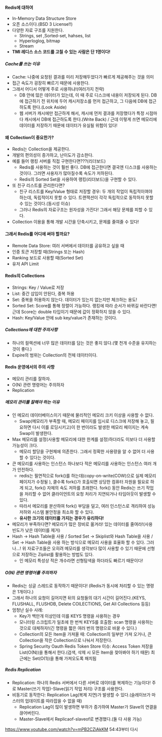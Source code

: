 #### Redis에 대하여
- In-Memory Data Structure Store
- 오픈 소스이다.(BSD 3 License!!)
- 다양한 자료 구조를 지원한다.
  -  Strings, set ,Sorted-set, hahses, list
  -  Hyperloglog, bitmap
  -  Stream
- **TMI 레디스 소스 코드를 고칠 수 있는 사람은 단 1명이다!**

##### Cache를 쓰는 이유
- Cache: 나중에 요청된 결과를 미리 저장해두었다가 빠르게 제공해주는 것을 의미
- 접근 속도가 굉장히 빠르기 때문에 사용한다.
- 그래서 어디서 어떻게 주로 사용하냐!(여러가지 전략)
  - DB 안에 많은 데이터가 있는데, 이 때 주로 디스크에 내용이 저장되게 된다. DB에 접근하기 전 위치에 두어 캐시저장소를 먼저
  접근하고, 그 다음에 DB에 접근하도록 한다.(Look Aside)
  - 웹 서버가 캐시에만 접근하게 해서, 캐시에 먼저 결과를 저장했다가 특정 시점마다 캐시에서 DB에 접근하도록 한다.(Write Back) / 근데 이렇게 쓰면 메모리에 데이터를 저장하기 때문에
데이터가 유실될 위험이 있다!

#### 왜 Collection이 중요한가?
- Redis는 Collection을 제공한다.
- 개발의 편의성이 증가하고, 난이도가 감소한다.
- 예를 들어 랭킹 서버를 직접 구현한다면???(리더보드)
  - Redis를 사용하는 것이 훨씬 좋다. DB에 접근한다면 결국엔 디스크를 사용하는 것이다. 그러면 사용자가 많아질수록 속도가 저하된다.
  - Redis의 Sorted Set을 사용하여 랭킹(리더보드)을 구현할 수 있다.
- 또 친구 리스트를 관리한다면?
  - 친구 리스트를 Key/Value 형태로 저장할 경우: 두 개의 작업이 독립적이여야 하는데, 독립적이지 못할 수 있다.
  트랜잭션이 각각 독립적으로 동작하지 못할 수 있는 것이다.(동시성 이슈)
  - 그러나 Redis의 자료구조는 원자성을 가진다! 그래서 해당 문제를 피할 수 있다.
- Collection 이용을 통해 개발 시간을 단축시키고, 문제를 줄여줄 수 있다!


#### 그래서 Redis를 어디에 써야 할까요?
- Remote Data Store: 여러 서버에서 데이터를 공유하고 싶을 때
- 인증 토큰 저장할 때(Strings 또는 Hash)
- Ranking 보드로 사용할 때(Sorted Set)
- 유저 API Limit

#### Redis의 Collections
- Strings: Key / Value로 저장
- List: 중간 삽입이 안된다, 중복 허용
- Set: 중복을 허용하지 않는다. 데이터가 있는지 없는지만 체크하는 용도!
- Sorted Set: Score를 통해 정렬이 가능하다. 랭킹에 따라 순서가 바뀌길 바란다면! 근데 Score는 double 타입이기 때문에 값이 정확하지 않을 수 있다.
- Hash: Key/Value 안에 sub key/value가 존재하는 것이다.

##### Collections에 대한 주의사항
- 하나의 컬렉션에 너무 많은 데이터를 담는 것은 좋지 않다.(몇 천개 수준을 유지하는 것이 좋다.)
- Expire의 범위는 Collection의 전체 데이터이다.

#### Redis 운영에서의 주의 사항
- 메모리 관리를 잘하자.
- O(N) 관련 명령어는 주의하자
- Replication

##### 메모리 관리를 잘해야 하는 이유
- 인 메모리 데이터베이스이기 때문에 물리적인 메모리 크키 이상을 사용할 수 없다.
  - Swap(메모리가 부족할 때, 메모리 페이지를 임시로 디스크에 저장해 놓고, 필요하면 다시 이를 로딩시키고)이 한 번이라도 발생한 메모리 페이지는 계속 Swap이 발생한다.
- Max 메모리를 설정(사용할 메모리에 대한 한계를 설정)하더라도 이보다 더 사용할 가능성이 크다.
  - 메모리 할당을 구현체에 의존한다. 그래서 정확한 사용량을 알 수 없어 더 사용할 수 있다는 것이다.
- 큰 메모리를 사용하는 인스턴스 하나보다 적은 메모리를 사용하는 인스턴스 여러 개가 안전하다.
  -  redis는 필연적으로 fork()를 하는데(copy-on-write(COW)으로 실제 메모리 페이지가 수정될 ), 클수록 fork()가 호출되면 상당한 컴퓨터 자원을 필요로 하게 되고, fork() 자체의 속도 저하를 초래한다.
fork() 동안 Redis는 쓰기 작업을 처리할 수 없어 클라이언트의 요청 처리가 지연되거나 타임아웃이 발생할 수 있다.
  - 따라서 메모리를 분산하여 fork() 부담을 덜고, 여러 인스턴스로 격리하여 성능 저하와 시스템 불안정을 최소화 할 수 있다.
  - **유사한 크기의 데이터를 가지는 경우가 유리하다!**
- 메모리가 부족하다면?  메모리가 많은 장비로 옮겨라! 있는 데이터를 줄여라!(사용 빈도가 낮은 데이터를 제거)
- Hash -> Hash Table을 사용 / Sorted Set -> Skiplist와 Hash Table을 사용 / Set -> Hash Table을 사용 하는 방식으로 메모리 사용을 효율화 할 수 있다.
그러나...! 위 자료구조들은 오히려 메모리를 생각보다 많이 사용할 수 있기 때문에 선형으로 저장하는 Ziplist를 활용하는 방법도 있다.
  - 인 메모리 특성상  적은 개수라면 선형탐색을 하더라도 빠르기 때문이다!
##### O(N) 관련 명령어를 주의하자
- Redis는 싱글 스레드로 동작하기 때문이다! (Redis가 동시에 처리할 수 있는 명령은 1개이다.)
- 그래서 하나의 요청이 길어지면 뒤의 요청들의 대기 시간이 길어진다.(KEYS, FLUSHALL, FLUSHDB, Delete COlLECTIONS, Get All Collections 등등)
- 엄청난 실수 사례:
  - Key가 백만개 이상인데 이를 KEYS 명령을 사용하는 경우
  - 모니터링 스크립트가 일초에 한 번씩 KEYS를 호출함: scan 명령을 사용하는 것으로 대체하자!(긴 명령을 짧은 여러 번의 명령으로 바꿀 수 있다.)
  - Collection의 모든 Item을 가져올 때: Collection의 일부만 가져 오거나, 큰 Collection을 작은 Collection으로 나눠서 저장한다.
  - Spring Security Oauth Redis Token Store 이슈: Access Token 저장을 List(O(N))을 통해서 한다.(검색, 삭제 시 모든 Item을 찾아봐야 하기 때문)
  최근에는 Set(O(1))을 통해 가져오도록 패치됨

##### Redis Replication
- Replication: 하나의 Redis 서버에서 다른 서버로 데이터를 복제하는 기능이다! 주로 Master(쓰기 작업)-Slave(읽기 작업 처리) 구조를 사용한다.
- 비동기로 동작한다: Replication Lag(복제 지연)가 발생할 수 있다.(슬레이브가 마스터의 업데이트를 따라잡을 수 없을 때)
  - Replication Lag이 많이 발생하면 부하가 증가하여 Master가 Slave의 연결을 끊어버린다.
  - Master-Slave에서 Replicaof-slaveof로 변경했다.(둘 다 사용 가능)

https://www.youtube.com/watch?v=mPB2CZiAkKM 54:43부터 다시 
